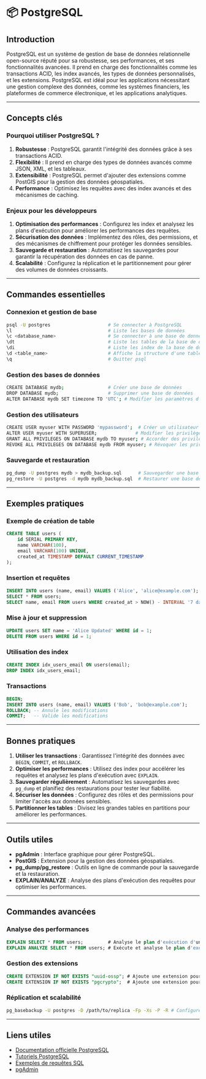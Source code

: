 # 📦 PostgreSQL

## Introduction

PostgreSQL est un système de gestion de base de données relationnelle open-source réputé pour sa robustesse, ses performances, et ses fonctionnalités avancées. Il prend en charge des fonctionnalités comme les transactions ACID, les index avancés, les types de données personnalisés, et les extensions. PostgreSQL est idéal pour les applications nécessitant une gestion complexe des données, comme les systèmes financiers, les plateformes de commerce électronique, et les applications analytiques.

---

## Concepts clés

### Pourquoi utiliser PostgreSQL ?

1. **Robustesse** : PostgreSQL garantit l'intégrité des données grâce à ses transactions ACID.
2. **Flexibilité** : Il prend en charge des types de données avancés comme JSON, XML, et les tableaux.
3. **Extensibilité** : PostgreSQL permet d'ajouter des extensions comme PostGIS pour la gestion des données géospatiales.
4. **Performance** : Optimisez les requêtes avec des index avancés et des mécanismes de caching.

### Enjeux pour les développeurs

1. **Optimisation des performances** : Configurez les index et analysez les plans d'exécution pour améliorer les performances des requêtes.
2. **Sécurisation des données** : Implémentez des rôles, des permissions, et des mécanismes de chiffrement pour protéger les données sensibles.
3. **Sauvegarde et restauration** : Automatisez les sauvegardes pour garantir la récupération des données en cas de panne.
4. **Scalabilité** : Configurez la réplication et le partitionnement pour gérer des volumes de données croissants.

---

## Commandes essentielles

### Connexion et gestion de base

```bash
psql -U postgres                     # Se connecter à PostgreSQL
\l                                   # Liste les bases de données
\c <database_name>                   # Se connecter à une base de données
\dt                                  # Liste les tables de la base de données
\di                                  # Liste les index de la base de données
\d <table_name>                      # Affiche la structure d'une table
\q                                   # Quitter psql
```

### Gestion des bases de données

```bash
CREATE DATABASE mydb;                # Créer une base de données
DROP DATABASE mydb;                  # Supprimer une base de données
ALTER DATABASE mydb SET timezone TO 'UTC'; # Modifier les paramètres d'une base de données
```

### Gestion des utilisateurs

```bash
CREATE USER myuser WITH PASSWORD 'mypassword';  # Créer un utilisateur
ALTER USER myuser WITH SUPERUSER;              # Modifier les privilèges d'un utilisateur
GRANT ALL PRIVILEGES ON DATABASE mydb TO myuser; # Accorder des privilèges à un utilisateur
REVOKE ALL PRIVILEGES ON DATABASE mydb FROM myuser; # Révoquer les privilèges d'un utilisateur
```

### Sauvegarde et restauration

```bash
pg_dump -U postgres mydb > mydb_backup.sql      # Sauvegarder une base de données
pg_restore -U postgres -d mydb mydb_backup.sql  # Restaurer une base de données
```

---

## Exemples pratiques

### Exemple de création de table

```sql
CREATE TABLE users (
    id SERIAL PRIMARY KEY,
    name VARCHAR(100),
    email VARCHAR(100) UNIQUE,
    created_at TIMESTAMP DEFAULT CURRENT_TIMESTAMP
);
```

### Insertion et requêtes

```sql
INSERT INTO users (name, email) VALUES ('Alice', 'alice@example.com');
SELECT * FROM users;
SELECT name, email FROM users WHERE created_at > NOW() - INTERVAL '7 days';
```

### Mise à jour et suppression

```sql
UPDATE users SET name = 'Alice Updated' WHERE id = 1;
DELETE FROM users WHERE id = 1;
```

### Utilisation des index

```sql
CREATE INDEX idx_users_email ON users(email);
DROP INDEX idx_users_email;
```

### Transactions

```sql
BEGIN;
INSERT INTO users (name, email) VALUES ('Bob', 'bob@example.com');
ROLLBACK; -- Annule les modifications
COMMIT;   -- Valide les modifications
```

---

## Bonnes pratiques

1. **Utiliser les transactions** : Garantissez l'intégrité des données avec `BEGIN`, `COMMIT`, et `ROLLBACK`.
2. **Optimiser les performances** : Utilisez des index pour accélérer les requêtes et analysez les plans d'exécution avec `EXPLAIN`.
3. **Sauvegarder régulièrement** : Automatisez les sauvegardes avec `pg_dump` et planifiez des restaurations pour tester leur fiabilité.
4. **Sécuriser les données** : Configurez des rôles et des permissions pour limiter l'accès aux données sensibles.
5. **Partitionner les tables** : Divisez les grandes tables en partitions pour améliorer les performances.

---

## Outils utiles

- **pgAdmin** : Interface graphique pour gérer PostgreSQL.
- **PostGIS** : Extension pour la gestion des données géospatiales.
- **pg_dump/pg_restore** : Outils en ligne de commande pour la sauvegarde et la restauration.
- **EXPLAIN/ANALYZE** : Analyse des plans d'exécution des requêtes pour optimiser les performances.

---

## Commandes avancées

### Analyse des performances

```sql
EXPLAIN SELECT * FROM users;         # Analyse le plan d'exécution d'une requête
EXPLAIN ANALYZE SELECT * FROM users; # Exécute et analyse le plan d'exécution
```

### Gestion des extensions

```sql
CREATE EXTENSION IF NOT EXISTS "uuid-ossp"; # Ajoute une extension pour générer des UUID
CREATE EXTENSION IF NOT EXISTS "pgcrypto";  # Ajoute une extension pour le chiffrement
```

### Réplication et scalabilité

```bash
pg_basebackup -U postgres -D /path/to/replica -Fp -Xs -P -R # Configure une réplication
```

---

## Liens utiles

- [Documentation officielle PostgreSQL](https://www.postgresql.org/docs/)
- [Tutoriels PostgreSQL](https://www.postgresqltutorial.com/)
- [Exemples de requêtes SQL](https://github.com/postgres/awesome-postgres)
- [pgAdmin](https://www.pgadmin.org/)
